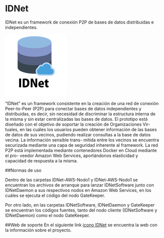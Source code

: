 # IDNet

IDNet es un framework de conexión P2P de bases de datos distribuidas e independientes.

![icono IDNet](/iconoIDNet.png)

“IDNet” es un framework consistente en la creación de una red de conexión Peer-to-Peer
(P2P) para conectar bases de datos independientes y distribuidas, es decir, sin necesidad de
discriminar la estructura interna de la misma y sin estar centralizadas las bases de datos.
El prototipo está diseñado con el objetivo de soportar la creación de Organizaciones Vir-
tuales, en las cuáles los usuarios pueden obtener información de las bases de datos de sus
vecinos, pudiendo realizar consultas a la base de datos vecina. La información sensible trans-
mitida entre los vecinos se encuentra securizada mediante una capa de seguridad inherente
al framework.
La red P2P está implementada mediante contenedores Docker en Cloud mediante el pro-
veedor Amazon Web Services, aportándonos elasticidad y capacidad de respuesta a la misma.

##Normas de uso

Dentro de las carpetas IDNet-AWS-Nodo1 y IDNet-AWS-Nodo1 se encuentran los archivos de arranque para lanzar IDNetSoftware junto con IDNetDaemon a sus respectivos nodos en Amazon Web Services, en los cuáles se ejecuta el código del nodo GateKeeper.

Por otro lado, en las carpetas IDNetSoftware, IDNetDaemon y GateKeeper se encuentran los códigos fuentes, tanto del nodo cliente (IDNetSoftware y IDNetDaemon) como el nodo GateKeeper.

##Web de soporte
En el siguiente link [icono IDNet](http://lorenpaz.github.io/IDNet) se encuentra la web con la información sobre el proyecto.
 
